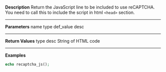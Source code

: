 **Description**
Return the JavaScript line to be included to use reCAPTCHA. You need to call this to include the script in html `<head>` section.

--------
**Parameters**
name	type	def_value	desc


--------
**Return Values**
type	desc
String	of HTML code

--------
**Examples**

```php
echo recaptcha_js();
```